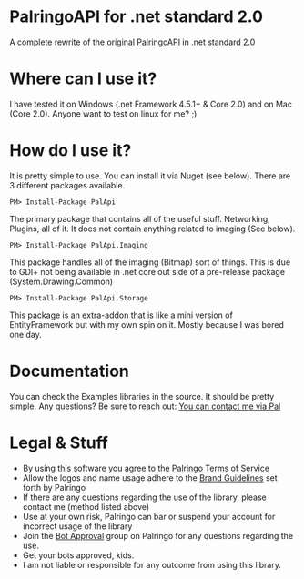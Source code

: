 # PalringoAPI for .net standard 2.0
A complete rewrite of the original [PalringoAPI](https://github.com/calico-crusade/PalringoApi) in .net standard 2.0

# Where can I use it?
I have tested it on Windows (.net Framework 4.5.1+ & Core 2.0) and on Mac (Core 2.0). Anyone want to test on linux for me? ;)

# How do I use it?
It is pretty simple to use. You can install it via Nuget (see below). There are 3 different packages available.

```
PM> Install-Package PalApi
```
The primary package that contains all of the useful stuff. Networking, Plugins, all of it. It does not contain anything related to imaging (See below).

```
PM> Install-Package PalApi.Imaging
```
This package handles all of the imaging (Bitmap) sort of things. This is due to GDI+ not being available in .net core out side of a pre-release package (System.Drawing.Common)

```
PM> Install-Package PalApi.Storage
```
This package is an extra-addon that is like a mini version of EntityFramework but with my own spin on it. Mostly because I was bored one day.

# Documentation
You can check the Examples libraries in the source. It should be pretty simple. Any questions? Be sure to reach out: [You can contact me via Pal](http://chat.palringo.com/u/43681734)

# Legal & Stuff
* By using this software you agree to the [Palringo Terms of Service](https://palringo.com/en/us/terms-and-conditions)
* Allow the logos and name usage adhere to the [Brand Guidelines](https://www.palringo.com/en/gb/brand-guidelines) set forth by Palringo
* If there are any questions regarding the use of the library, please contact me (method listed above)
* Use at your own risk, Palringo can bar or suspend your account for incorrect usage of the library
* Join the [Bot Approval](https://chat.palringo.com/bot+approval) group on Palringo for any questions regarding the use.
* Get your bots approved, kids.
* I am not liable or responsible for any outcome from using this library.
